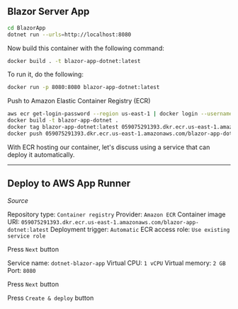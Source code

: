 ## Blazor Server App

```sh
cd BlazorApp
dotnet run --urls=http://localhost:8080
```

Now build this container with the following command:

```sh
docker build . -t blazor-app-dotnet:latest
```

To run it, do the following:

```sh
docker run -p 8080:8080 blazor-app-dotnet:latest
```

Push to Amazon Elastic Container Registry (ECR)

```sh
aws ecr get-login-password --region us-east-1 | docker login --username AWS --password-stdin 059075291393.dkr.ecr.us-east-1.amazonaws.com
docker build -t blazor-app-dotnet .
docker tag blazor-app-dotnet:latest 059075291393.dkr.ecr.us-east-1.amazonaws.com/blazor-app-dotnet:latest
docker push 059075291393.dkr.ecr.us-east-1.amazonaws.com/blazor-app-dotnet:latest
```

With ECR hosting our container, let's discuss using a service that can deploy it automatically.

---

## Deploy to AWS App Runner

*Source*

Repository type: `Container registry`
Provider: `Amazon ECR`
Container image URI: `059075291393.dkr.ecr.us-east-1.amazonaws.com/blazor-app-dotnet:latest`
Deployment trigger: `Automatic`
ECR access role: `Use existing service role`

Press `Next` button

Service name: `dotnet-blazor-app`
Virtual CPU: `1 vCPU`
Virtual memory: `2 GB`
Port: `8080`

Press `Next` button

Press `Create & deploy` button
